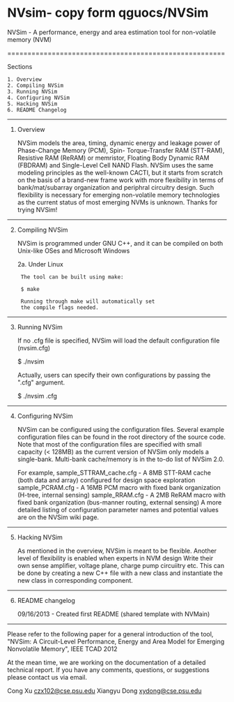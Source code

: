 # NVsim- copy form qguocs/NVSim


NVSim - A performance, energy and area estimation tool
for non-volatile memory (NVM)

======================================================

Sections

    1. Overview
    2. Compiling NVSim
    3. Running NVSim
    4. Configuring NVSim
    5. Hacking NVSim
    6. README Changelog

------------------------------------------------------  

1. Overview

    NVSim models the area, timing, dynamic energy and 
    leakage power of Phase-Change Memory (PCM), Spin-
    Torque-Transfer RAM (STT-RAM), Resistive RAM
    (ReRAM) or memristor, Floating Body Dynamic RAM
    (FBDRAM) and Single-Level Cell NAND Flash.
    NVSim uses the same modeling principles as the
    well-known CACTI, but it starts from scratch on
    the basis of a brand-new frame work with more
    flexibility in terms of bank/mat/subarray
    organization and periphral circuitry design. Such
    flexibility is necessary for emerging non-volatile
    memory technologies as the current status of most 
    emerging NVMs is unknown. Thanks for trying NVSim!


------------------------------------------------------

2. Compiling NVSim

    NVSim is programmed under GNU C++, and it can be 
    compiled on both Unix-like OSes and Microsoft 
    Windows 

    2a. Under Linux

        The tool can be built using make:

        $ make

        Running through make will automatically set 
        the compile flags needed.


------------------------------------------------------

3. Running NVSim


    If no .cfg file is specified, NVSim will load the 
    default configuration file (nvsim.cfg)

    $ ./nvsim

    Actually, users can specify their own configurations
    by passing the ".cfg" argument.

    $ ./nvsim <custom>.cfg
    

------------------------------------------------------

4. Configuring NVSim


    NVSim can be configured using the configuration files.
    Several example configuration files can be found in
    the root directory of the source code. Note that most
    of the configuration files are specified with small
    capacity (< 128MB) as the current version of NVSim 
    only models a single-bank. Multi-bank cache/memory is
    in the to-do list of NVSim 2.0.

    For example, 
    sample_STTRAM_cache.cfg - A 8MB STT-RAM cache (both 
    data and array) configured for design space exploration
    sample_PCRAM.cfg - A 16MB PCM macro with fixed bank 
    organization (H-tree, internal sensing)
    sample_RRAM.cfg - A 2MB ReRAM macro with fixed bank
    organization (bus-manner routing, external sensing)
    A more detailed listing of configuration parameter 
    names and potential values are on the NVSim wiki page.


------------------------------------------------------

5. Hacking NVSim


    As mentioned in the overview, NVSim is meant to 
    be flexible. Another level of flexibility is 
    enabled when experts in NVM design Write their own
    sense amplifier, voltage plane, charge pump
    circuiitry etc. This can be done by creating a new
    C++ file with a new class and instantiate the new
    class in corresponding component. 


------------------------------------------------------


6. README changelog

    09/16/2013 - Created first README (shared template
    with NVMain)


------------------------------------------------------

Please refer to the following paper for a general
introduction of the tool,
"NVSim: A Circuit-Level Performance, Energy and Area
Model for Emerging Nonvolatile Memory", IEEE TCAD 2012

At the mean time, we are working on the documentation
of a detailed technical report. If you have any comments,
questions, or suggestions please contact us via email.

Cong Xu <czx102@cse.psu.edu>
Xiangyu Dong <xydong@cse.psu.edu>
